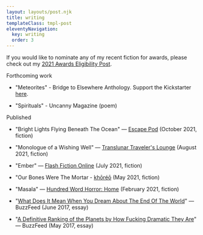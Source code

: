 ```yaml
---
layout: layouts/post.njk
title: writing
templateClass: tmpl-post
eleventyNavigation:
  key: writing
  order: 3
---
```


If you would like to nominate any of my recent fiction for awards, please check out my [2021 Awards Eligibility Post](/posts/2021-awards-eligibility).

Forthcoming work

- "Meteorites" - Bridge to Elsewhere Anthology. Support the Kickstarter [here](https://www.kickstarter.com/projects/1330509990/bridge-to-elsewhere-anthology?ref=project_link).

- "Spirituals" - Uncanny Magazine (poem)

Published

- "Bright Lights Flying Beneath The Ocean" — [Escape Pod](https://escapepod.org/2021/10/14/escape-pod-806-bright-lights-flying-beneath-the-ocean/) (October 2021, fiction)

- "Monologue of a Wishing Well" — [Translunar Traveler's Lounge](https://translunartravelerslounge.com/2021/08/15/monologue-of-a-wishing-well-by-anjali-patel/) (August 2021, fiction)

- "Ember" — [Flash Fiction Online](https://www.flashfictiononline.com/article/ember/) (July 2021, fiction)

- "Our Bones Were The Mortar - [khōréō](https://www.khoreomag.com/fiction/our-bones-were-the-mortar/) (May 2021, fiction)

- "Masala" — [Hundred Word Horror: Home](https://www.amazon.com/Home-anthology-microfiction-Hundred-Horror-ebook/dp/B08V881428/ref=tmm_kin_swatch_0?_encoding=UTF8&qid=&sr=) (February 2021, fiction)

- "[What Does It Mean When You Dream About The End Of The World](https://www.buzzfeed.com/anjalipatel/what-does-it-mean-when-you-dream-about-the-end-of-the-world)" — BuzzFeed (June 2017, essay)

- "[A Definitive Ranking of the Planets by How Fucking Dramatic They Are](https://www.buzzfeed.com/anjalipatel/i-love-these-drama-queens-so-much)" — BuzzFeed (May 2017, essay)
